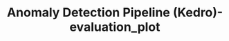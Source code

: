 ---
schema: default
title: Anomaly Detection Pipeline (Kedro)-evaluation_plot
organization: ResponsibleAIML
notes: type = kedro_mlflow.io.artifacts.mlflow_artifact_dataset.MatplotlibWriter.MlflowMatplotlibWriter
resources:
  - name: Anomaly Detection Pipeline (Kedro)-evaluation_plot
    url: 'https://github.com/ResponsibleAIML/django-kedro/tree/main/kedro-projects/anomaly-detection-pipeline-kedro/data/08_reporting/auc_plots.png'
    format: png
category:
  - 08-reporting
maintainer: 
maintainer_email: 
project:
  - Anomaly Detection Pipeline (Kedro)
preview: |
  
---